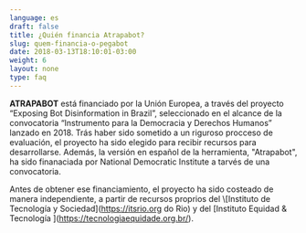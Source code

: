 ```yaml
---
language: es
draft: false
title: ¿Quién financia Atrapabot?
slug: quem-financia-o-pegabot
date: 2018-03-13T18:10:01-03:00
weight: 6
layout: none
type: faq
---
```

**ATRAPABOT** está financiado por la Unión Europea, a través del proyecto “Exposing Bot Disinformation in Brazil”, seleccionado en el alcance de la convocatoria “Instrumento para la Democracia y Derechos Humanos” lanzado en 2018. Trás haber sido sometido a un riguroso procceso de evaluación, el proyecto ha sido elegido para recibir recursos para desarrollarse. Además, la versión en español de la herramienta, "Atrapabot", ha sido finanaciada por National Democratic Institute a tarvés de una convocatoria. 

Antes de obtener ese financiamiento, el proyecto ha sido costeado de manera independiente, a partir de recursos proprios del \\[Instituto de Tecnología y Sociedad](https://itsrio.org do Rio) y del \[Instituto Equidad & Tecnología ](https://tecnologiaequidade.org.br/).